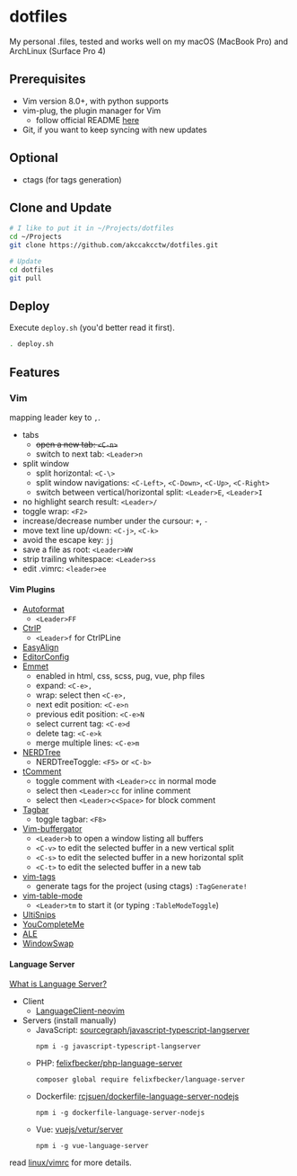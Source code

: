 # dotfiles

My personal .files, tested and works well on my macOS (MacBook Pro) and ArchLinux (Surface Pro 4)


## Prerequisites

- Vim version 8.0+, with python supports
- vim-plug, the plugin manager for Vim
  + follow official README [here](https://github.com/junegunn/vim-plug)
- Git, if you want to keep syncing with new updates


## Optional

- ctags (for tags generation)


## Clone and Update

```sh
# I like to put it in ~/Projects/dotfiles
cd ~/Projects
git clone https://github.com/akccakcctw/dotfiles.git 

# Update
cd dotfiles
git pull
```


## Deploy

Execute `deploy.sh` (you'd better read it first).

```sh
. deploy.sh
```


## Features

### Vim

mapping leader key to `,`.

- tabs
  + ~~open a new tab: `<C-n>`~~
  + switch to next tab: `<Leader>n`
- split window
  + split horizontal: `<C-\>`
  + split window navigations: `<C-Left>`, `<C-Down>`, `<C-Up>`, `<C-Right>`
  + switch between vertical/horizontal split: `<Leader>E`, `<Leader>I`
- no highlight search result: `<Leader>/`
- toggle wrap: `<F2>`
- increase/decrease number under the cursour: `+`, `-`
- move text line up/down: `<C-j>`, `<C-k>`
- avoid the escape key: `jj`
- save a file as root: `<Leader>WW`
- strip trailing whitespace: `<Leader>ss`
- edit .vimrc: `<leader>ee`


#### Vim Plugins

- [Autoformat](https://github.com/Chiel92/vim-autoformat)
  + `<Leader>FF`
- [CtrlP](https://github.com/ctrlpvim/ctrlp.vim)
  + `<Leader>f` for CtrlPLine
- [EasyAlign](https://github.com/junegunn/vim-easy-align)
- [EditorConfig](https://github.com/editorconfig/editorconfig-vim)
- [Emmet](https://github.com/mattn/emmet-vim)
  + enabled in html, css, scss, pug, vue, php files
  + expand: `<C-e>,`
  + wrap: select then `<C-e>,`
  + next edit position: `<C-e>n`
  + previous edit position: `<C-e>N`
  + select current tag: `<C-e>d`
  + delete tag: `<C-e>k`
  + merge multiple lines: `<C-e>m`
- [NERDTree](https://github.com/scrooloose/nerdtree)
  + NERDTreeToggle: `<F5>` or `<C-b>`
- [tComment](https://github.com/tomtom/tcomment_vim)
	+ toggle comment with `<Leader>cc` in normal mode
	+ select then `<Leader>cc` for inline comment
  + select then `<Leader>c<Space>` for block comment
- [Tagbar](https://github.com/majutsushi/tagbar)
  + toggle tagbar: `<F8>`
- [Vim-buffergator](https://github.com/jeetsukumaran/vim-buffergator)
	+ `<Leader>b` to open a window listing all buffers
	+ `<C-v>` to edit the selected buffer in a new vertical split
	+ `<C-s>` to edit the selected buffer in a new horizontal split
	+ `<C-t>` to edit the selected buffer in a new tab
- [vim-tags](https://github.com/szw/vim-tags)
	+ generate tags for the project (using ctags) `:TagGenerate!`
- [vim-table-mode](https://github.com/dhruvasagar/vim-table-mode)
  + `<Leader>tm` to start it (or typing `:TableModeToggle`)
- [UltiSnips](https://github.com/SirVer/ultisnips)
- [YouCompleteMe](https://github.com/Valloric/YouCompleteMe)
- [ALE](https://github.com/w0rp/ale)
- [WindowSwap](https://github.com/wesQ3/vim-windowswap)

#### Language Server

[What is Language Server?](https://langserver.org/)

- Client
  + [LanguageClient-neovim](https://github.com/autozimu/LanguageClient-neovim)
- Servers (install manually)
  + JavaScript: [sourcegraph/javascript-typescript-langserver](https://github.com/sourcegraph/javascript-typescript-langserver)
    ```
    npm i -g javascript-typescript-langserver
    ```
  + PHP: [felixfbecker/php-language-server](https://github.com/felixfbecker/php-language-server)
    ```
    composer global require felixfbecker/language-server
    ```
  + Dockerfile: [rcjsuen/dockerfile-language-server-nodejs](https://github.com/rcjsuen/dockerfile-language-server-nodejs)
    ```
    npm i -g dockerfile-language-server-nodejs
    ```
  + Vue: [vuejs/vetur/server](https://github.com/vuejs/vetur/tree/master/server)
    ```
    npm i -g vue-language-server
    ```

read [linux/vimrc](https://github.com/akccakcctw/dotfiles/blob/master/linux/vimrc) for more details.

